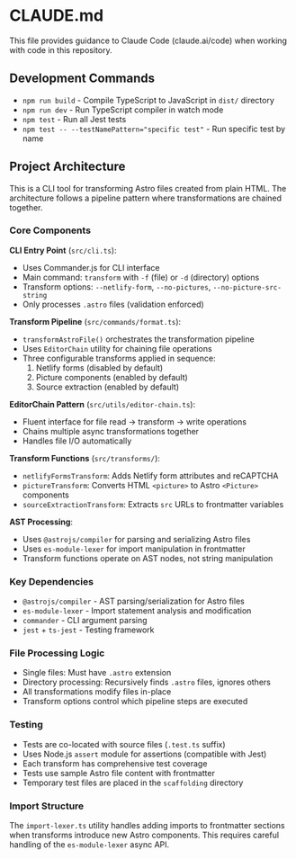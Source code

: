 # CLAUDE.md

This file provides guidance to Claude Code (claude.ai/code) when working with code in this repository.

## Development Commands

- `npm run build` - Compile TypeScript to JavaScript in `dist/` directory
- `npm run dev` - Run TypeScript compiler in watch mode
- `npm test` - Run all Jest tests
- `npm test -- --testNamePattern="specific test"` - Run specific test by name

## Project Architecture

This is a CLI tool for transforming Astro files created from plain HTML. The architecture follows a pipeline pattern where transformations are chained together.

### Core Components

**CLI Entry Point** (`src/cli.ts`):
- Uses Commander.js for CLI interface
- Main command: `transform` with `-f` (file) or `-d` (directory) options
- Transform options: `--netlify-form`, `--no-pictures`, `--no-picture-src-string`
- Only processes `.astro` files (validation enforced)

**Transform Pipeline** (`src/commands/format.ts`):
- `transformAstroFile()` orchestrates the transformation pipeline
- Uses `EditorChain` utility for chaining file operations
- Three configurable transforms applied in sequence:
  1. Netlify forms (disabled by default)
  2. Picture components (enabled by default) 
  3. Source extraction (enabled by default)

**EditorChain Pattern** (`src/utils/editor-chain.ts`):
- Fluent interface for file read → transform → write operations
- Chains multiple async transformations together
- Handles file I/O automatically

**Transform Functions** (`src/transforms/`):
- `netlifyFormsTransform`: Adds Netlify form attributes and reCAPTCHA
- `pictureTransform`: Converts HTML `<picture>` to Astro `<Picture>` components
- `sourceExtractionTransform`: Extracts `src` URLs to frontmatter variables

**AST Processing**:
- Uses `@astrojs/compiler` for parsing and serializing Astro files
- Uses `es-module-lexer` for import manipulation in frontmatter
- Transform functions operate on AST nodes, not string manipulation

### Key Dependencies

- `@astrojs/compiler` - AST parsing/serialization for Astro files
- `es-module-lexer` - Import statement analysis and modification
- `commander` - CLI argument parsing
- `jest` + `ts-jest` - Testing framework

### File Processing Logic

- Single files: Must have `.astro` extension
- Directory processing: Recursively finds `.astro` files, ignores others
- All transformations modify files in-place
- Transform options control which pipeline steps are executed

### Testing

- Tests are co-located with source files (`.test.ts` suffix)
- Uses Node.js `assert` module for assertions (compatible with Jest)
- Each transform has comprehensive test coverage
- Tests use sample Astro file content with frontmatter
- Temporary test files are placed in the `scaffolding` directory

### Import Structure

The `import-lexer.ts` utility handles adding imports to frontmatter sections when transforms introduce new Astro components. This requires careful handling of the `es-module-lexer` async API.
